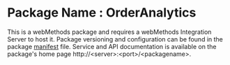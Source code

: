 # Package Name : OrderAnalytics
This is a webMethods package and requires a webMethods Integration Server to host it. Package versioning and configuration can be found in the package [manifest](./OrderAnalytics/manifest.v3) file. Service and API documentation is available on the package's home page http://&lt;server&gt;:&lt;port&gt;/&lt;packagename>.